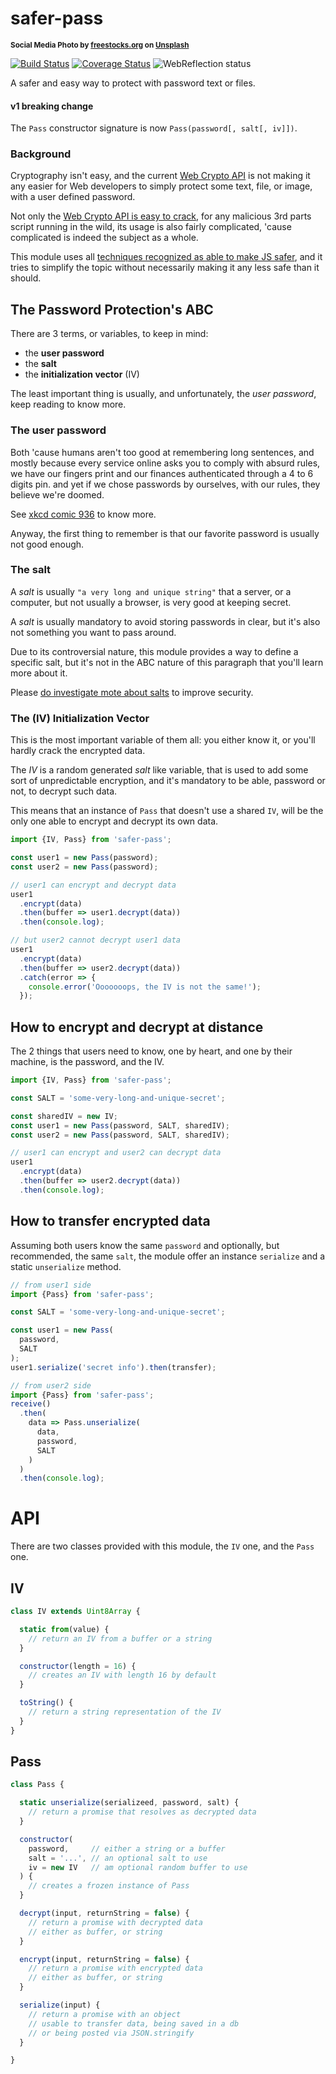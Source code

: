 # safer-pass

<sup>**Social Media Photo by [freestocks.org](https://unsplash.com/@freestocks) on [Unsplash](https://unsplash.com/)**</sup>

[![Build Status](https://travis-ci.com/WebReflection/safer-pass.svg?branch=master)](https://travis-ci.com/WebReflection/safer-pass) [![Coverage Status](https://coveralls.io/repos/github/WebReflection/safer-pass/badge.svg?branch=master)](https://coveralls.io/github/WebReflection/safer-promise?branch=master) ![WebReflection status](https://offline.report/status/webreflection.svg)

A safer and easy way to protect with password text or files.

#### v1 breaking change

The `Pass` constructor signature is now `Pass(password[, salt[, iv]])`.


### Background

Cryptography isn't easy, and the current [Web Crypto API](https://developer.mozilla.org/en-US/docs/Web/API/Web_Crypto_API) is not making it any easier for Web developers to simply protect some text, file, or image, with a user defined password.

Not only the [Web Crypto API is easy to crack](https://github.com/WebReflection/safer-crypto#safer-crypto), for any malicious 3rd parts script running in the wild, its usage is also fairly complicated, 'cause complicated is indeed the subject as a whole.

This module uses all [techniques recognized as able to make JS safer](https://github.com/domenic/get-originals), and it tries to simplify the topic without necessarily making it any less safe than it should.


## The Password Protection's ABC

There are 3 terms, or variables, to keep in mind:

  * the **user password**
  * the **salt**
  * the **initialization vector** (IV)

The least important thing is usually, and unfortunately, the _user password_, keep reading to know more.


### The user password

Both 'cause humans aren't too good at remembering long sentences, and mostly because every service online asks you to comply with absurd rules, we have our fingers print and our finances authenticated through a 4 to 6 digits pin. and yet if we chose passwords by ourselves, with our rules, they believe we're doomed.

See [xkcd comic 936](https://xkcd.com/936/) to know more.

Anyway, the first thing to remember is that our favorite password is usually not good enough.


### The salt

A _salt_ is usually `"a very long and unique string"` that a server, or a computer, but not usually a browser, is very good at keeping secret.

A _salt_ is usually mandatory to avoid storing passwords in clear, but it's also not something you want to pass around.

Due to its controversial nature, this module provides a way to define a specific salt, but it's not in the ABC nature of this paragraph that you'll learn more about it.

Please [do investigate mote about salts](https://en.wikipedia.org/wiki/Salt_(cryptography)) to improve security.


### The (IV) Initialization Vector

This is the most important variable of them all: you either know it, or you'll hardly crack the encrypted data.

The _IV_ is a random generated _salt_ like variable, that is used to add some sort of unpredictable encryption, and it's mandatory to be able, password or not, to decrypt such data.

This means that an instance of `Pass` that doesn't use a shared `IV`, will be the only one able to encrypt and decrypt its own data.

```js
import {IV, Pass} from 'safer-pass';

const user1 = new Pass(password);
const user2 = new Pass(password);

// user1 can encrypt and decrypt data
user1
  .encrypt(data)
  .then(buffer => user1.decrypt(data))
  .then(console.log);

// but user2 cannot decrypt user1 data
user1
  .encrypt(data)
  .then(buffer => user2.decrypt(data))
  .catch(error => {
    console.error('Ooooooops, the IV is not the same!');
  });
```


## How to encrypt and decrypt at distance

The 2 things that users need to know, one by heart, and one by their machine, is the password, and the IV.

```js
import {IV, Pass} from 'safer-pass';

const SALT = 'some-very-long-and-unique-secret';

const sharedIV = new IV;
const user1 = new Pass(password, SALT, sharedIV);
const user2 = new Pass(password, SALT, sharedIV);

// user1 can encrypt and user2 can decrypt data
user1
  .encrypt(data)
  .then(buffer => user2.decrypt(data))
  .then(console.log);

```


## How to transfer encrypted data

Assuming both users know the same `password` and optionally, but recommended, the same `salt`, the module offer an instance `serialize` and a static `unserialize` method.

```js
// from user1 side
import {Pass} from 'safer-pass';

const SALT = 'some-very-long-and-unique-secret';

const user1 = new Pass(
  password,
  SALT
);
user1.serialize('secret info').then(transfer);

// from user2 side
import {Pass} from 'safer-pass';
receive()
  .then(
    data => Pass.unserialize(
      data,
      password,
      SALT
    )
  )
  .then(console.log);
```

# API

There are two classes provided with this module, the `IV` one, and the `Pass` one.

## IV

```js
class IV extends Uint8Array {

  static from(value) {
    // return an IV from a buffer or a string
  }

  constructor(length = 16) {
    // creates an IV with length 16 by default
  }

  toString() {
    // return a string representation of the IV
  }
}
```


## Pass

```js
class Pass {

  static unserialize(serializeed, password, salt) {
    // return a promise that resolves as decrypted data
  }

  constructor(
    password,     // either a string or a buffer
    salt = '...', // an optional salt to use
    iv = new IV   // am optional random buffer to use
  ) {
    // creates a frozen instance of Pass
  }

  decrypt(input, returnString = false) {
    // return a promise with decrypted data
    // either as buffer, or string
  }

  encrypt(input, returnString = false) {
    // return a promise with encrypted data
    // either as buffer, or string
  }

  serialize(input) {
    // return a promise with an object
    // usable to transfer data, being saved in a db
    // or being posted via JSON.stringify
  }

}
```
